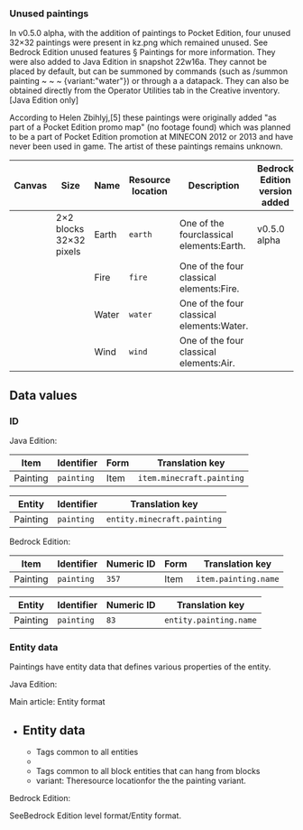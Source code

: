 ### Unused paintings
In v0.5.0 alpha, with the addition of paintings to Pocket Edition, four unused 32×32 paintings were present in kz.png which remained unused. See Bedrock Edition unused features § Paintings for more information. They were also added to Java Edition in snapshot 22w16a. They cannot be placed by default, but can be summoned by commands (such as /summon painting ~ ~ ~ {variant:"water"}) or through a a datapack. They can also be obtained directly from the Operator Utilities tab in the Creative inventory.‌[Java Edition  only]

According to Helen Zbihlyj,[5] these paintings were originally added "as part of a Pocket Edition promo map" (no footage found) which was planned to be a part of Pocket Edition promotion at MINECON 2012 or 2013 and have never been used in game. The artist of these paintings remains unknown.

| Canvas | Size                        | Name  | Resource location | Description                               | Bedrock Edition version added | Java Edition version added |
|--------|-----------------------------|-------|-------------------|-------------------------------------------|-------------------------------|----------------------------|
|        | 2×2 blocks<br/>32×32 pixels | Earth | `earth`           | One of the fourclassical elements:Earth.  | v0.5.0 alpha                  | 22w16a                     |
|        |                             | Fire  | `fire`            | One of the four classical elements:Fire.  |                               |                            |
|        |                             | Water | `water`           | One of the four classical elements:Water. |                               |                            |
|        |                             | Wind  | `wind`            | One of the four classical elements:Air.   |                               |                            |

## Data values
### ID
Java Edition:

| Item     | Identifier | Form | Translation key           |
|----------|------------|------|---------------------------|
| Painting | `painting` | Item | `item.minecraft.painting` |

| Entity   | Identifier | Translation key             |
|----------|------------|-----------------------------|
| Painting | `painting` | `entity.minecraft.painting` |

Bedrock Edition:

| Item     | Identifier | Numeric ID | Form | Translation key      |
|----------|------------|------------|------|----------------------|
| Painting | `painting` | `357`      | Item | `item.painting.name` |

| Entity   | Identifier | Numeric ID | Translation key        |
|----------|------------|------------|------------------------|
| Painting | `painting` | `83`       | `entity.painting.name` |

### Entity data
Paintings have entity data that defines various properties of the entity.

Java Edition:

Main article: Entity format
- Entity data
	- 
	- Tags common to all entities
	- 
	- Tags common to all block entities that can hang from blocks
	- variant: Theresource locationfor the the painting variant.

Bedrock Edition:

SeeBedrock Edition level format/Entity format.

